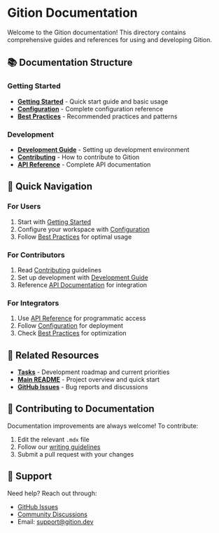 # Gition Documentation

Welcome to the Gition documentation! This directory contains comprehensive guides and references for using and developing Gition.

## 📚 Documentation Structure

### Getting Started

- [**Getting Started**](./getting-started.mdx) - Quick start guide and basic usage
- [**Configuration**](./configuration.mdx) - Complete configuration reference
- [**Best Practices**](./best-practices.mdx) - Recommended practices and patterns

### Development

- [**Development Guide**](./development.mdx) - Setting up development environment
- [**Contributing**](./contributing.mdx) - How to contribute to Gition
- [**API Reference**](./api-reference.mdx) - Complete API documentation

## 🎯 Quick Navigation

### For Users

1. Start with [Getting Started](./getting-started.mdx)
2. Configure your workspace with [Configuration](./configuration.mdx)
3. Follow [Best Practices](./best-practices.mdx) for optimal usage

### For Contributors

1. Read [Contributing](./contributing.mdx) guidelines
2. Set up development with [Development Guide](./development.mdx)
3. Reference [API Documentation](./api-reference.mdx) for integration

### For Integrators

1. Use [API Reference](./api-reference.mdx) for programmatic access
2. Follow [Configuration](./configuration.mdx) for deployment
3. Check [Best Practices](./best-practices.mdx) for optimization

## 🔗 Related Resources

- [**Tasks**](../tasks/) - Development roadmap and current priorities
- [**Main README**](../README.md) - Project overview and quick start
- [**GitHub Issues**](https://github.com/romainframe/gition/issues) - Bug reports and discussions

## 🤝 Contributing to Documentation

Documentation improvements are always welcome! To contribute:

1. Edit the relevant `.mdx` file
2. Follow our [writing guidelines](./best-practices.mdx#documentation-writing)
3. Submit a pull request with your changes

## 📧 Support

Need help? Reach out through:

- [GitHub Issues](https://github.com/romainframe/gition/issues)
- [Community Discussions](https://github.com/romainframe/gition/discussions)
- Email: support@gition.dev
